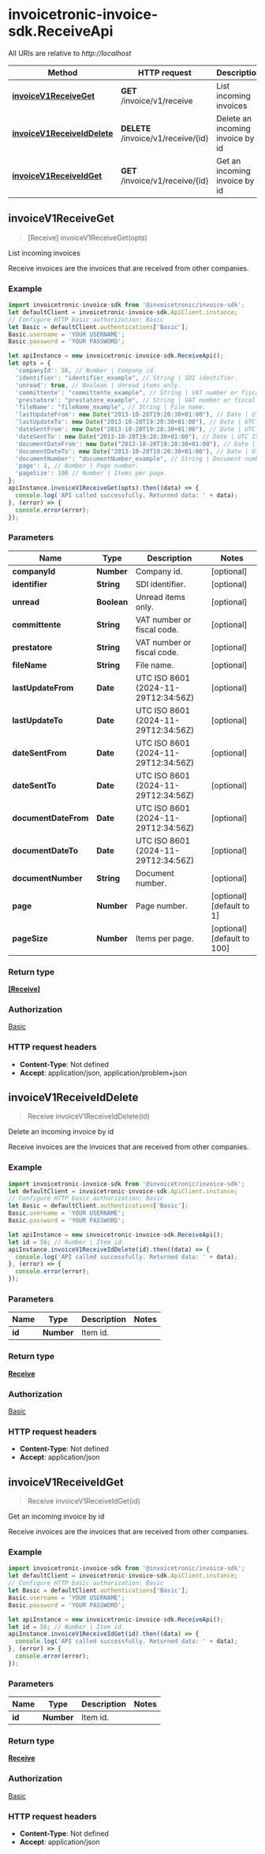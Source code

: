 # invoicetronic-invoice-sdk.ReceiveApi

All URIs are relative to *http://localhost*

Method | HTTP request | Description
------------- | ------------- | -------------
[**invoiceV1ReceiveGet**](ReceiveApi.md#invoiceV1ReceiveGet) | **GET** /invoice/v1/receive | List incoming invoices
[**invoiceV1ReceiveIdDelete**](ReceiveApi.md#invoiceV1ReceiveIdDelete) | **DELETE** /invoice/v1/receive/{id} | Delete an incoming invoice by id
[**invoiceV1ReceiveIdGet**](ReceiveApi.md#invoiceV1ReceiveIdGet) | **GET** /invoice/v1/receive/{id} | Get an incoming invoice by id



## invoiceV1ReceiveGet

> [Receive] invoiceV1ReceiveGet(opts)

List incoming invoices

Receive invoices are the invoices that are received from other companies.

### Example

```javascript
import invoicetronic-invoice-sdk from '@invoicetronic/invoice-sdk';
let defaultClient = invoicetronic-invoice-sdk.ApiClient.instance;
// Configure HTTP basic authorization: Basic
let Basic = defaultClient.authentications['Basic'];
Basic.username = 'YOUR USERNAME';
Basic.password = 'YOUR PASSWORD';

let apiInstance = new invoicetronic-invoice-sdk.ReceiveApi();
let opts = {
  'companyId': 56, // Number | Company id.
  'identifier': "identifier_example", // String | SDI identifier.
  'unread': true, // Boolean | Unread items only.
  'committente': "committente_example", // String | VAT number or fiscal code.
  'prestatore': "prestatore_example", // String | VAT number or fiscal code.
  'fileName': "fileName_example", // String | File name.
  'lastUpdateFrom': new Date("2013-10-20T19:20:30+01:00"), // Date | UTC ISO 8601 (2024-11-29T12:34:56Z)
  'lastUpdateTo': new Date("2013-10-20T19:20:30+01:00"), // Date | UTC ISO 8601 (2024-11-29T12:34:56Z)
  'dateSentFrom': new Date("2013-10-20T19:20:30+01:00"), // Date | UTC ISO 8601 (2024-11-29T12:34:56Z)
  'dateSentTo': new Date("2013-10-20T19:20:30+01:00"), // Date | UTC ISO 8601 (2024-11-29T12:34:56Z)
  'documentDateFrom': new Date("2013-10-20T19:20:30+01:00"), // Date | UTC ISO 8601 (2024-11-29T12:34:56Z)
  'documentDateTo': new Date("2013-10-20T19:20:30+01:00"), // Date | UTC ISO 8601 (2024-11-29T12:34:56Z)
  'documentNumber': "documentNumber_example", // String | Document number.
  'page': 1, // Number | Page number.
  'pageSize': 100 // Number | Items per page.
};
apiInstance.invoiceV1ReceiveGet(opts).then((data) => {
  console.log('API called successfully. Returned data: ' + data);
}, (error) => {
  console.error(error);
});

```

### Parameters


Name | Type | Description  | Notes
------------- | ------------- | ------------- | -------------
 **companyId** | **Number**| Company id. | [optional] 
 **identifier** | **String**| SDI identifier. | [optional] 
 **unread** | **Boolean**| Unread items only. | [optional] 
 **committente** | **String**| VAT number or fiscal code. | [optional] 
 **prestatore** | **String**| VAT number or fiscal code. | [optional] 
 **fileName** | **String**| File name. | [optional] 
 **lastUpdateFrom** | **Date**| UTC ISO 8601 (2024-11-29T12:34:56Z) | [optional] 
 **lastUpdateTo** | **Date**| UTC ISO 8601 (2024-11-29T12:34:56Z) | [optional] 
 **dateSentFrom** | **Date**| UTC ISO 8601 (2024-11-29T12:34:56Z) | [optional] 
 **dateSentTo** | **Date**| UTC ISO 8601 (2024-11-29T12:34:56Z) | [optional] 
 **documentDateFrom** | **Date**| UTC ISO 8601 (2024-11-29T12:34:56Z) | [optional] 
 **documentDateTo** | **Date**| UTC ISO 8601 (2024-11-29T12:34:56Z) | [optional] 
 **documentNumber** | **String**| Document number. | [optional] 
 **page** | **Number**| Page number. | [optional] [default to 1]
 **pageSize** | **Number**| Items per page. | [optional] [default to 100]

### Return type

[**[Receive]**](Receive.md)

### Authorization

[Basic](../README.md#Basic)

### HTTP request headers

- **Content-Type**: Not defined
- **Accept**: application/json, application/problem+json


## invoiceV1ReceiveIdDelete

> Receive invoiceV1ReceiveIdDelete(id)

Delete an incoming invoice by id

Receive invoices are the invoices that are received from other companies.

### Example

```javascript
import invoicetronic-invoice-sdk from '@invoicetronic/invoice-sdk';
let defaultClient = invoicetronic-invoice-sdk.ApiClient.instance;
// Configure HTTP basic authorization: Basic
let Basic = defaultClient.authentications['Basic'];
Basic.username = 'YOUR USERNAME';
Basic.password = 'YOUR PASSWORD';

let apiInstance = new invoicetronic-invoice-sdk.ReceiveApi();
let id = 56; // Number | Item id.
apiInstance.invoiceV1ReceiveIdDelete(id).then((data) => {
  console.log('API called successfully. Returned data: ' + data);
}, (error) => {
  console.error(error);
});

```

### Parameters


Name | Type | Description  | Notes
------------- | ------------- | ------------- | -------------
 **id** | **Number**| Item id. | 

### Return type

[**Receive**](Receive.md)

### Authorization

[Basic](../README.md#Basic)

### HTTP request headers

- **Content-Type**: Not defined
- **Accept**: application/json


## invoiceV1ReceiveIdGet

> Receive invoiceV1ReceiveIdGet(id)

Get an incoming invoice by id

Receive invoices are the invoices that are received from other companies.

### Example

```javascript
import invoicetronic-invoice-sdk from '@invoicetronic/invoice-sdk';
let defaultClient = invoicetronic-invoice-sdk.ApiClient.instance;
// Configure HTTP basic authorization: Basic
let Basic = defaultClient.authentications['Basic'];
Basic.username = 'YOUR USERNAME';
Basic.password = 'YOUR PASSWORD';

let apiInstance = new invoicetronic-invoice-sdk.ReceiveApi();
let id = 56; // Number | Item id.
apiInstance.invoiceV1ReceiveIdGet(id).then((data) => {
  console.log('API called successfully. Returned data: ' + data);
}, (error) => {
  console.error(error);
});

```

### Parameters


Name | Type | Description  | Notes
------------- | ------------- | ------------- | -------------
 **id** | **Number**| Item id. | 

### Return type

[**Receive**](Receive.md)

### Authorization

[Basic](../README.md#Basic)

### HTTP request headers

- **Content-Type**: Not defined
- **Accept**: application/json

